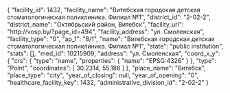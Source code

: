 {
    "facility_id": 1432,
    "facility_name": "Витебская городская детская стоматологическая поликлиника. Филиал №1",
    "district_id": "2-02-2",
    "district_name": "Октябрьский район, Витебск",
    "facility_url": "http:\/\/vosp.by\/?page_id=494",
    "facility_address": "ул. Смоленская",
    "facility_type": "0",
    "ap_1": "8\/1",
    "name": "Витебская городская детская стоматологическая поликлиника. Филиал №1",
    "state": "public institution",
    "stats": [],
    "med_id": 10215909,
    "address": "ул. Смоленская",
    "coord_x_y": {
        "crs": {
            "type": "name",
            "properties": {
                "name": "EPSG:4326"
            }
        },
        "type": "Point",
        "coordinates": [
            30.2314,
            55.186
        ]
    },
    "place_name": "Витебск",
    "place_type": "city",
    "year_of_closing": null,
    "year_of_opening": "0",
    "healthcare_facility_key": 1432,
    "administrative_division_id": "2-02-2"
}